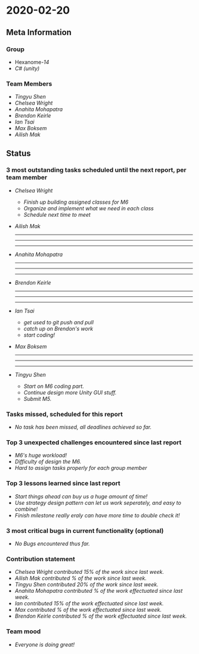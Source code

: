 # 2020-02-20

## Meta Information

### Group

 * Hexanome-*14*
 * *C# (unity)*

### Team Members

 * *Tingyu Shen*
 * *Chelsea Wright*
 * *Anahita Mohapatra*
 * *Brendon Keirle*
 * *Ian Tsai*
 * *Max Boksem*
 * *Ailish Mak*

## Status

### 3 most outstanding tasks scheduled until the next report, per team member

 * *Chelsea Wright*
   * *Finish up building assigned classes for M6*
   * *Organize and implement what we need in each class*
   * *Schedule next time to meet*
   
   
 * *Ailish Mak*
   * **
   * **
   * **
 
 
 * *Anahita Mohapatra*
   * **
   * **
   * **
 
 * *Brendon Keirle*
   * **
   * **
   * **
 
 
 * *Ian Tsai*
   * *get used to git push and pull*
   * *catch up on Brendon's work*
   * *start coding!*


 * *Max Boksem*
   * **
   * **
   * **
 
 
 * *Tingyu Shen*
   * *Start on M6 coding part.*
   * *Continue design more Unity GUI stuff.*
   * *Submit M5.*



### Tasks missed, scheduled for this report

 * *No task has been missed, all deadlines achieved so far.*

### Top 3 unexpected challenges encountered since last report

 * *M6's huge workload!*
 * *Difficulty of design the M6.*
 * *Hard to assign tasks properly for each group member*
 

### Top 3 lessons learned since last report

   * *Start things ahead can buy us a huge amount of time!*
   * *Use strategy design pattern can let us work seperately, and easy to combine!*
   * *Finish milestone really eraly can have more time to double check it!*

### 3 most critical bugs in current functionality (optional)

 * *No Bugs encountered thus far.*

### Contribution statement

 * *Chelsea Wright contributed 15% of the work since last week.*
 * *Ailish Mak contributed % of the work since last week.*
 * *Tingyu Shen contributed 20% of the work since last week.*
 * *Anahita Mohapatra contributed % of the work effectuated since last week.*
 * *Ian contributed 15% of the work effectuated since last week.*
 * *Max contributed % of the work effectuated since last week.*
 * *Brendon Keirle contributed % of the work effectuated since last week.*

### Team mood

 * *Everyone is doing great!*
